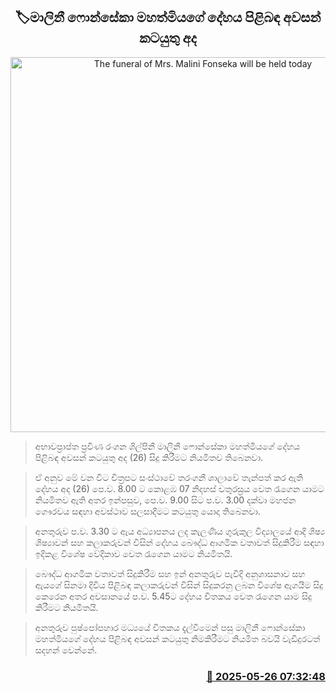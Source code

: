 <p align='center'><b><h2 align='center' title='The funeral of Mrs. Malini Fonseka will be held today'>🏷මාලිනී ෆොන්සේකා මහත්මියගේ දේහය පිළිබඳ අවසන් කටයුතු අද</h2></b></p>
<p align='center'><img src='https://helakuru.sgp1.cdn.digitaloceanspaces.com/esana/images/lib/malani-u.jpg' width='600' alt='The funeral of Mrs. Malini Fonseka will be held today'></p>

> අභාවප්‍රාප්ත ප්‍රවීණ රංගන ශිල්පිනී මාලිනී ෆොන්සේකා මහත්මියගේ දේහය පිළිබඳ අවසන් කටයුතු අද (26) සිදු කිරීමට නියමිතව තිබෙනවා.

> ඒ අනුව මේ වන විට චිත්‍රපට සංස්ථාවේ තරංගනී ශාලාවේ තැන්පත් කර ඇති දේහය අද (26) පෙ.ව. 8.00 ට කොළඹ 07 නිදහස් චතුරස්‍රය වෙත රැගෙන යාමට නියමිතව ඇති අතර ඉන්පසුව, පෙ.ව. 9.00 සිට ප.ව. 3.00 දක්වා මහජන ගෞරවය සඳහා අවස්ථාව සලසාදීමට කටයුතු යොදා තිබෙනවා.

> අනතුරුව ප.ව. 3.30 ට ඇය අධ්‍යාපනය ලද කැලණිය ගුරුකුල විද්‍යාලයේ ආදි ශිෂ්‍ය ශිෂ්‍යාවන් සහ කලාකරුවන් විසින් දේහය බෞද්ධ ආගමික වතාවත් සිදුකිරීම සඳහා ඉදිකළ විශේෂ වේදිකාව වෙත රැගෙන යාමට නියමිතයි.

> බෞද්ධ ආගමික වතාවත් සිදුකිරීම සහ ඉන් අනතුරුව පැවිදි අනුශාසනාව සහ ඇයගේ සිනමා දිවිය පිළිබඳ කලාකරුවන් විසින් සිදුකරනු ලබන විශේෂ ඇගයීම සිදු කෙරෙන අතර අවසානයේ ප.ව. 5.45ට දේහය චිතකය වෙත රැගෙන යාම සිදු කිරීමට නියමිතයි.

> අනතුරුව පුෂ්පෝපහාර මධ්‍යයේ චිතකය දැල්වීමෙන් පසු මාලිනී ෆොන්සේකා මහත්මියගේ දේහය පිළිබඳ අවසන් කටයුතු නිමකිරීමට නියමිත බවයි වැඩිදුරටත් සදහන් වෙන්නේ.



<h3 align='right'><a href='https://www.helakuru.lk/esana/p/110424/'>📅 2025-05-26 07:32:48</a></h3>
